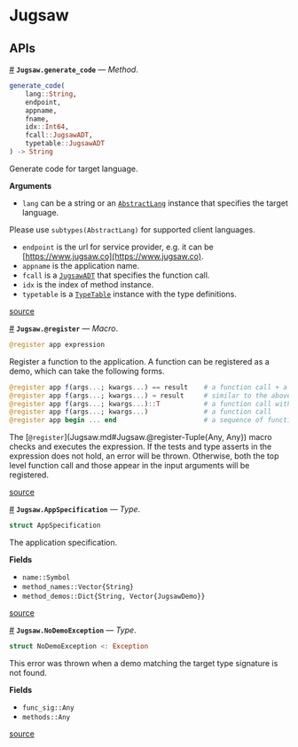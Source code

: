 


<a id='Jugsaw'></a>

<a id='Jugsaw-1'></a>

# Jugsaw


<a id='APIs'></a>

<a id='APIs-1'></a>

## APIs

<a id='Jugsaw.generate_code-Tuple{String, Any, Any, Any, Int64, JugsawADT, JugsawADT}' href='#Jugsaw.generate_code-Tuple{String, Any, Any, Any, Int64, JugsawADT, JugsawADT}'>#</a>
**`Jugsaw.generate_code`** &mdash; *Method*.



```julia
generate_code(
    lang::String,
    endpoint,
    appname,
    fname,
    idx::Int64,
    fcall::JugsawADT,
    typetable::JugsawADT
) -> String

```

Generate code for target language.

**Arguments**

  * `lang` can be a string or an [`AbstractLang`](@ref) instance that specifies the target language.

Please use `subtypes(AbstractLang)` for supported client languages.

  * `endpoint` is the url for service provider, e.g. it can be [https://www.jugsaw.co](https://www.jugsaw.co).
  * `appname` is the application name.
  * `fcall` is a [`JugsawADT`](JugsawIR.md#JugsawIR.JugsawADT) that specifies the function call.
  * `idx` is the index of method instance.
  * `typetable` is a [`TypeTable`](JugsawIR.md#JugsawIR.TypeTable) instance with the type definitions.


<a target='_blank' href='https://github.com/Jugsaw/Jugsaw.jl/blob/3f8617b5f39a3d09a586bcd16fe9f7fdcd73327c/src/jl/Jugsaw/src/clientcode.jl#L6' class='documenter-source'>source</a><br>

<a id='Jugsaw.@register-Tuple{Any, Any}' href='#Jugsaw.@register-Tuple{Any, Any}'>#</a>
**`Jugsaw.@register`** &mdash; *Macro*.



```julia
@register app expression
```

Register a function to the application. A function can be registered as a demo, which can take the following forms.

```julia
@register app f(args...; kwargs...) == result    # a function call + a test
@register app f(args...; kwargs...) ≈ result     # similar to the above
@register app f(args...; kwargs...)::T           # a function call with assertion of the return type
@register app f(args...; kwargs...)              # a function call
@register app begin ... end                      # a sequence of function
```

The [`@register`](Jugsaw.md#Jugsaw.@register-Tuple{Any, Any}) macro checks and executes the expression. If the tests and type asserts in the expression does not hold, an error will be thrown. Otherwise, both the top level function call and those appear in the input arguments will be registered.


<a target='_blank' href='https://github.com/Jugsaw/Jugsaw.jl/blob/3f8617b5f39a3d09a586bcd16fe9f7fdcd73327c/src/jl/Jugsaw/src/register.jl#L110-L126' class='documenter-source'>source</a><br>

<a id='Jugsaw.AppSpecification' href='#Jugsaw.AppSpecification'>#</a>
**`Jugsaw.AppSpecification`** &mdash; *Type*.



```julia
struct AppSpecification
```

The application specification.

**Fields**

  * `name::Symbol`
  * `method_names::Vector{String}`
  * `method_demos::Dict{String, Vector{JugsawDemo}}`


<a target='_blank' href='https://github.com/Jugsaw/Jugsaw.jl/blob/3f8617b5f39a3d09a586bcd16fe9f7fdcd73327c/src/jl/Jugsaw/src/register.jl#L1' class='documenter-source'>source</a><br>

<a id='Jugsaw.NoDemoException' href='#Jugsaw.NoDemoException'>#</a>
**`Jugsaw.NoDemoException`** &mdash; *Type*.



```julia
struct NoDemoException <: Exception
```

This error was thrown when a demo matching the target type signature is not found.

**Fields**

  * `func_sig::Any`
  * `methods::Any`


<a target='_blank' href='https://github.com/Jugsaw/Jugsaw.jl/blob/3f8617b5f39a3d09a586bcd16fe9f7fdcd73327c/src/jl/Jugsaw/src/errors.jl#L1' class='documenter-source'>source</a><br>

